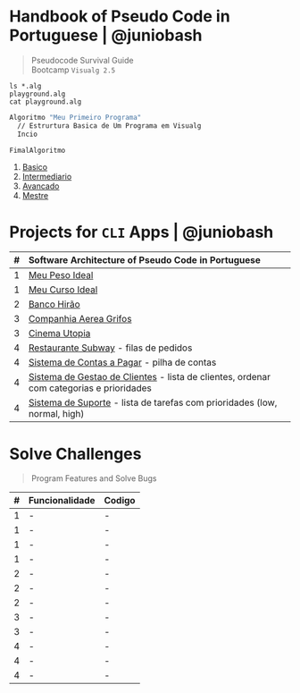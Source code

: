 # Handbook of Pseudo Code in Portuguese | @juniobash
> Pseudocode Survival Guide &nbsp;  
> Bootcamp `Visualg 2.5`

`ls *.alg`  
`playground.alg`  
`cat playground.alg`
~~~ bash
Algoritmo "Meu Primeiro Programa"
  // Estrurtura Basica de Um Programa em Visualg
  Incio

FimalAlgoritmo

~~~

1. [Basico](#)
2. [Intermediario](#)
3. [Avancado](#)
4. [Mestre](#)

# Projects for `CLI` Apps | @juniobash

|#|Software Architecture of Pseudo Code in Portuguese|
| :---|:---|
|  1  | [Meu Peso Ideal](#)|
|  1  | [Meu Curso Ideal](#)|
|  2  | [Banco Hirão](#)|
|  3  | [Companhia Aerea Grifos](#)|
|  3  | [Cinema Utopia](#)|
|  4  | [Restaurante Subway](#) - filas de pedidos|
|  4  | [Sistema de Contas a Pagar](#) - pilha de contas|
|  4  | [Sistema de Gestao de Clientes](#) - lista de clientes, ordenar com categorias e prioridades|
|  4  | [Sistema de Suporte](#) - lista de tarefas com prioridades (low, normal, high)|

# Solve Challenges
> Program Features and Solve Bugs

|#|Funcionalidade | Codigo |
| :---|:---| :---|
|  1  | - | - |
|  1  | - | - |
|  1  | - | - |
|  1  | - | - |
|  2  | - | - |
|  2  | - | - |
|  2  | - | - |
|  3  | - | - |
|  3  | - | - |
|  4  | - | - |
|  4  | - | - |
|  4  | - | - |
